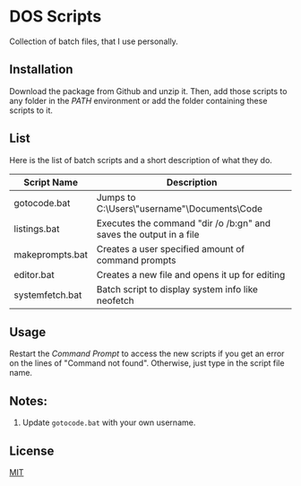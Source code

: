 # DOS Scripts
Collection of batch files, that I use personally.

## Installation
Download the package from Github and unzip it. Then, add those scripts to any folder in the *PATH* environment or add the folder containing these scripts to it.

## List
Here is the list of batch scripts and a short description of what they do.

| Script Name | Description |
| ----------- | ----------- |
| gotocode.bat | Jumps to C:\Users\\"username"\Documents\Code |
| listings.bat | Executes the command "dir /o /b:gn" and saves the output in a file|
| makeprompts.bat | Creates a user specified amount of command prompts |
| editor.bat | Creates a new file and opens it up for editing |
| systemfetch.bat | Batch script to display system info like neofetch |

## Usage
Restart the *Command Prompt* to access the new scripts if you get an error on the lines of "Command not found". Otherwise, just type in the script file name.

## Notes:
1. Update `gotocode.bat` with your own username.

## License
[MIT](https://choosealicense.com/licenses/mit/)